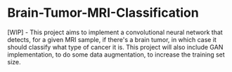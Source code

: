 # Brain-Tumor-MRI-Classification 
 [WIP] - This project aims to implement a convolutional neural network that detects, for a given MRI sample, if there's a brain tumor, in which case it should classify what type of cancer it is. This project will also include GAN implementation, to do some data augmentation, to increase the training set size.
